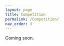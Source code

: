 ```yaml
---
layout: page
title: Competition
permalink: /Competition/
nav_order: 3
---
```


Coming soon.
